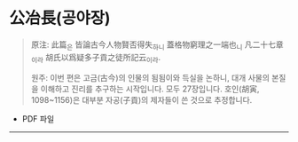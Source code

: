 # 公冶長(공야장)

> 原注: 此篇<sub>은</sub> 皆論古今人物賢否得失<sub>하니</sub> 蓋格物窮理之一端也<sub>니</sub> 凡二十七章<sub>이라</sub> 胡氏以爲疑多子貢之徒所記云<sub>이라</sub>.
> 
> 원주: 이번 편은 고금(古今)의 인물의 됨됨이와 득실을 논하니, 대개 사물의 본질을 이해하고 진리를 추구하는 시작입니다. 모두 27장입니다. 호인(胡寅, 1098~1156)은 대부분 자공(子貢)의 제자들이 쓴 것으로 추정합니다.

* PDF 파일

---

